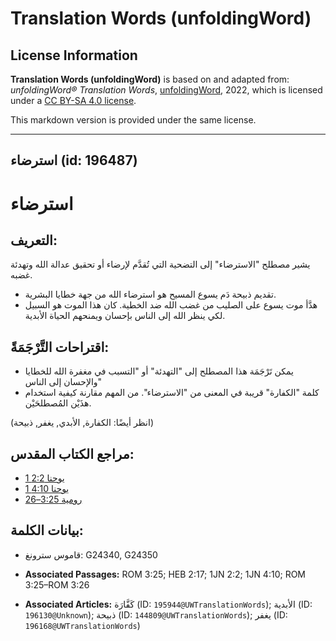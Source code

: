 # Translation Words (unfoldingWord)

## License Information

**Translation Words (unfoldingWord)** is based on and adapted from: _unfoldingWord® Translation Words_, [unfoldingWord](https://unfoldingword.org/utw), 2022, which is licensed under a [CC BY-SA 4.0 license](https://creativecommons.org/licenses/by-sa/4.0/legalcode.en).

This markdown version is provided under the same license.



--------------------------------

## استرضاء (id: 196487)

استرضاء
=======

التعريف:
--------

يشير مصطلح "الاسترضاء" إلى التضحية التي تُقدَّم لإرضاء أو تحقيق عدالة الله وتهدئة غضبه.

* تقديم ذبيحة دَم يسوع المسيح هو استرضاء الله من جهة خطايا البشرية.
* هدَّأ موت يسوع على الصليب من غضب الله ضد الخطية. كان هذا الموت هو السبيل لكي ينظر الله إلى الناس بإحسان ويمنحهم الحياة الأبدية.

اقتراحات التَّرْجَمَةً:
-----------------------

* يمكن تَرْجَمَة هذا المصطلح إلى "التهدئة" أو "التسبب في مغفرة الله للخطايا والإحسان إلى الناس"
* كلمة "الكفارة" قريبة في المعنى من "الاسترضاء". من المهم مقارنة كيفية استخدام هذَيْن المُصطلحَيْن.

(انظر أيضًا: الكفارة, الأبدي, يغفر, ذبيحة)

مراجع الكتاب المقدس:
--------------------

* [1 يوحنا 2:2](https://ref.ly/1John2:2)
* [1 يوحنا 4:10](https://ref.ly/1John4:10)
* [رومية 3:25–26](https://ref.ly/Rom3:25-Rom3:26)

بيانات الكلمة:
--------------

* قاموس سترونغ: G24340, G24350

* **Associated Passages:** ROM 3:25; HEB 2:17; 1JN 2:2; 1JN 4:10; ROM 3:25–ROM 3:26
* **Associated Articles:** كَفَّارَة (ID: `195944@UWTranslationWords`); الأبدية (ID: `196130@Unknown`); ذبيحة (ID: `144809@UWTranslationWords`); يغفر (ID: `196168@UWTranslationWords`)

